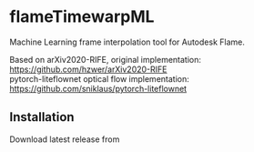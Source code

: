 # flameTimewarpML
Machine Learning frame interpolation tool for Autodesk Flame.  

Based on arXiv2020-RIFE, original implementation: https://github.com/hzwer/arXiv2020-RIFE
<br />
pytorch-liteflownet optical flow implementation: https://github.com/sniklaus/pytorch-liteflownet

## Installation

Download latest release from 
